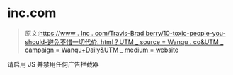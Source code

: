 # inc.com

> 原文:[https://www . Inc . com/Travis-Brad berry/10-toxic-people-you-should-避免不惜一切代价. html？UTM _ source = Wanqu . co&UTM _ campaign = Wanqu+Daily&UTM _ medium = website](https://www.inc.com/travis-bradberry/10-toxic-people-you-should-avoid-at-all-costs.html?utm_source=wanqu.co&utm_campaign=Wanqu+Daily&utm_medium=website)

请启用 JS 并禁用任何广告拦截器
